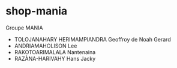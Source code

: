 # shop-mania
Groupe MANIA
  - TOLOJANAHARY HERIMAMPIANDRA Geoffroy de Noah Gerard
  - ANDRIAMAHOLISON Lee
  - RAKOTOARIMALALA Nantenaina
  - RAZÀNA-HARIVAHY Hans Jacky

